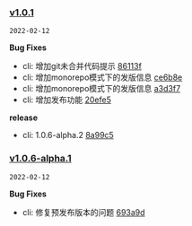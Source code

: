 ### [v1.0.1](https://github.com/compare/v1.0.6-alpha.1...v1.0.1)

`2022-02-12`

**Bug Fixes**

- cli: 增加git未合并代码提示 [86113f](https://github.com/commit/86113f0cd2770e0da61fd99959691d74d936f193)
- cli: 增加monorepo模式下的发版信息 [ce6b8e](https://github.com/commit/ce6b8e5144013eb22b4d88d3ef0bc30bd29a2304)
- cli: 增加monorepo模式下的发版信息 [a3d3f7](https://github.com/commit/a3d3f7209b071eb613b97711fe94e20552a76a58)
- cli: 增加发布功能 [20efe5](https://github.com/commit/20efe5928c00a3a80fb6b27b6cd8a7ff5934b724)

**release**

- cli: 1.0.6-alpha.2 [8a99c5](https://github.com/commit/8a99c52d04b19762b1b74370204c03e58fc24314)
### [v1.0.6-alpha.1](https://github.com/compare/v1.0.6-alpha.0...v1.0.6-alpha.1)

`2022-02-12`

**Bug Fixes**

- cli: 修复预发布版本的问题 [693a9d](https://github.com/commit/693a9df9af48213085896a0b2d7b144c3c4d83de)
